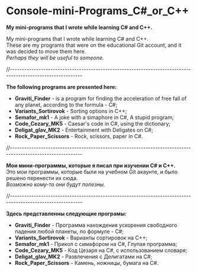 # Console-mini-Programs_С#_or_C++
**My mini-programs that I wrote while learning C# and C++.**

My mini-programs that I wrote while learning C# and C++. <br>
These are my programs that were on the educational Git account, and it was decided to move them here. <br>
_Perhaps they will be useful to someone._<br>

//------------------------------------------------------------------------------------------------------------

**The following programs are presented here: <br>**
- **Graviti_Finder** - is a program for finding the acceleration of free fall of any planet, according to the formula - C#; <br>
- **Variants_Sortirovok** - Sorting options in C++; <br>
- **Semafor_mk1** - A joke with a simaphore in C#, A stupid program; <br>
- **Code_Cezary_MK5** - Caesar's code in C#, using the dictionary; <br>
- **Deligat_glav_MK2** - Entertainment with Deligates on C#; <br>
- **Rock_Paper_Scissors** - Rock, scissors, paper in C#. <br>

//------------------------------------------------------------------------------------------------------------

**Мои мини-программы, которые я писал при изучении C# и C++.**<br>
Это мои программы, которые были на учебном Git акаунте, и было решено перенести иx сюда. <br>
_Возможно кому-то они будут полезны._<br>

//------------------------------------------------------------------------------------------------------------

**Здесь представленны следующие програмы: <br>**
- **Graviti_Finder** - Программа нахождения ускорения свободного падения любой планеты, по формуле - С#; <br>
- **Variants_Sortirovok** - Варианты сортировок на C++; <br>
- **Semafor_mk1** - Прикол с симафором на С#, Глупая программа; <br>
- **Code_Cezary_MK5** - Код Цезаря на C#, с использованием словаря; <br>
- **Deligat_glav_MK2** - Развлечения с Делигатами на С#; <br>
- **Rock_Paper_Scissors** - Камень, ножницы, бумага на C#. <br>

